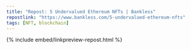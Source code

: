 ```yaml
---
title: "Repost: 5 Undervalued Ethereum NFTs | Bankless"
repostlink: "https://www.bankless.com/5-undervalued-ethereum-nfts"
tags: [NFT, blockchain]
---
```


{% include embed/linkpreview-repost.html %}
